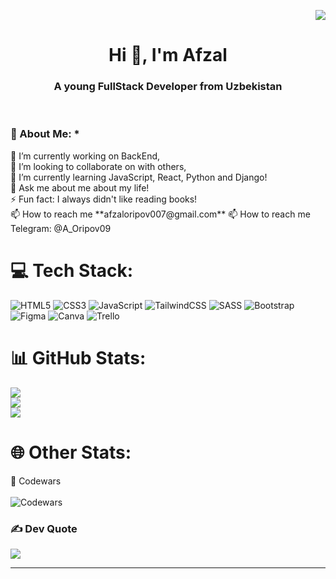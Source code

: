 [GitHub Profile Views Counter]: https://github.com/antonkomarev/github-profile-views-counter
[<p align="right">![](https://visitcount.itsvg.in/api?id=afzal-oripov&icon=5&color=1)](https://visitcount.itsvg.in)<br>
<h1 align="center">Hi 👋, I'm Afzal</h1>
<h3 align="center">A young FullStack Developer from Uzbekistan</h3> <br>
<h3>💫 About Me: * </h3>
🔭 I’m currently working on BackEnd,<br>
👯 I’m looking to collaborate on with others,<br>
🌱 I’m currently learning JavaScript, React, Python and Django!<br>
💬 Ask me about me about my life!<br>
⚡ Fun fact: I always didn't like reading books! <br>
📫 How to reach me **afzaloripov007@gmail.com**
📫 How to reach me Telegram:  @A_Oripov09


# 💻 Tech Stack:
![HTML5](https://img.shields.io/badge/html5-%23E34F26.svg?style=for-the-badge&logo=html5&logoColor=white) ![CSS3](https://img.shields.io/badge/css3-%231572B6.svg?style=for-the-badge&logo=css3&logoColor=white) ![JavaScript](https://img.shields.io/badge/javascript-%23323330.svg?style=for-the-badge&logo=javascript&logoColor=%23F7DF1E)  ![TailwindCSS](https://img.shields.io/badge/tailwindcss-%2338B2AC.svg?style=for-the-badge&logo=tailwind-css&logoColor=white) ![SASS](https://img.shields.io/badge/SASS-hotpink.svg?style=for-the-badge&logo=SASS&logoColor=white) ![Bootstrap](https://img.shields.io/badge/bootstrap-%23563D7C.svg?style=for-the-badge&logo=bootstrap&logoColor=white) ![Figma](https://img.shields.io/badge/figma-%23F24E1E.svg?style=for-the-badge&logo=figma&logoColor=white)  ![Canva](https://img.shields.io/badge/Canva-%2300C4CC.svg?style=for-the-badge&logo=Canva&logoColor=white) ![Trello](https://img.shields.io/badge/Trello-%23026AA7.svg?style=for-the-badge&logo=Trello&logoColor=white)
# 📊 GitHub Stats:
![](https://github-readme-stats.vercel.app/api?username=afzal-oripov&theme=react&hide_border=true&include_all_commits=false&count_private=false)<br/>
![](https://github-readme-streak-stats.herokuapp.com/?user=afzal-oripov&theme=react&hide_border=true)<br/>
![](https://github-readme-stats.vercel.app/api/top-langs/?username=afzal-oripov&theme=react&hide_border=true&include_all_commits=false&count_private=false&layout=compact)
# 🌐 Other Stats:
🪪 Codewars <br><br>
![Codewars](https://www.codewars.com/users/Afzal_09/badges/large)

### ✍️  Dev Quote
![](https://quotes-github-readme.vercel.app/api?type=vetical&theme=tokyonight)

---


<!-- Proudly created with GPRM ( https://gprm.itsvg.in ) -->

